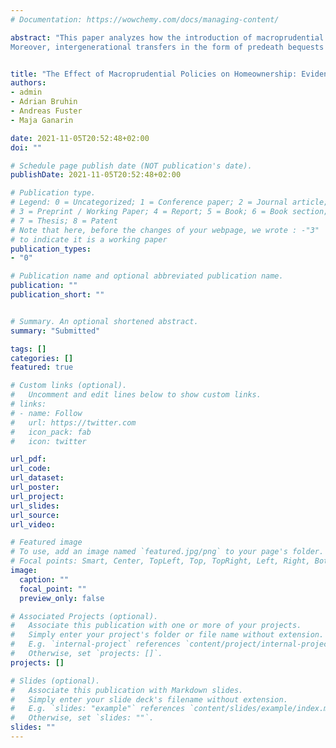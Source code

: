 ```yaml
---
# Documentation: https://wowchemy.com/docs/managing-content/

abstract: "This paper analyzes how the introduction of macroprudential policies in the Swiss residential mortgage market affected the propensity of households to become homeowners. We exploit a unique administrative data set of individual tax records containing detailed financial and socio-demographic information. We show that the mean share of renter households transitioning into homeownership decreased from 3.4% per year in the five years prior to the introduction  of macroprudential policies to 3.0% per year in the five years afterward. This decrease is more pronounced for young and middle-aged households with relatively low income and wealth, suggesting that it is at least partly due to  a tightening in borrowing constraints. 
Moreover, intergenerational transfers in the form of predeath bequests have become more important for homebuying both at the extensive and intensive margin. <br> <br> Presented at:  <br> - Gerzensee Alumni Conference, Switzerland (2021) <br> - Research Days, University of Lausanne, Switzerland (2020) <br> - Swiss National Bank, Switzerland (2020)"


title: "The Effect of Macroprudential Policies on Homeownership: Evidence from Switzerland"
authors: 
- admin
- Adrian Bruhin
- Andreas Fuster
- Maja Ganarin

date: 2021-11-05T20:52:48+02:00
doi: ""

# Schedule page publish date (NOT publication's date).
publishDate: 2021-11-05T20:52:48+02:00

# Publication type.
# Legend: 0 = Uncategorized; 1 = Conference paper; 2 = Journal article;
# 3 = Preprint / Working Paper; 4 = Report; 5 = Book; 6 = Book section;
# 7 = Thesis; 8 = Patent
# Note that here, before the changes of your webpage, we wrote : -"3"
# to indicate it is a working paper 
publication_types:
- "0"

# Publication name and optional abbreviated publication name.
publication: ""
publication_short: ""


# Summary. An optional shortened abstract.
summary: "Submitted"

tags: []
categories: []
featured: true

# Custom links (optional).
#   Uncomment and edit lines below to show custom links.
# links:
# - name: Follow
#   url: https://twitter.com
#   icon_pack: fab
#   icon: twitter

url_pdf:
url_code:
url_dataset:
url_poster:
url_project:
url_slides:
url_source:
url_video:

# Featured image
# To use, add an image named `featured.jpg/png` to your page's folder. 
# Focal points: Smart, Center, TopLeft, Top, TopRight, Left, Right, BottomLeft, Bottom, BottomRight.
image:
  caption: ""
  focal_point: ""
  preview_only: false

# Associated Projects (optional).
#   Associate this publication with one or more of your projects.
#   Simply enter your project's folder or file name without extension.
#   E.g. `internal-project` references `content/project/internal-project/index.md`.
#   Otherwise, set `projects: []`.
projects: []

# Slides (optional).
#   Associate this publication with Markdown slides.
#   Simply enter your slide deck's filename without extension.
#   E.g. `slides: "example"` references `content/slides/example/index.md`.
#   Otherwise, set `slides: ""`.
slides: ""
---
```

